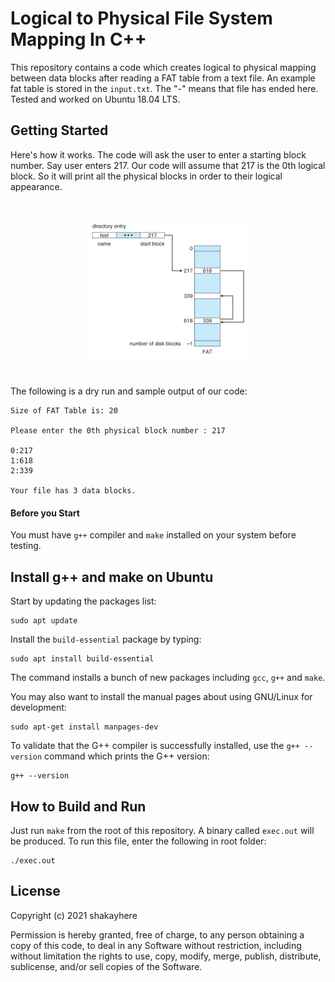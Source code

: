 # Logical to Physical File System Mapping In C++
This repository contains a code which creates logical to physical mapping between data blocks after reading a FAT table from a text file. An example fat table is stored in the `input.txt`. The "-" means that file has ended here. Tested and worked on Ubuntu 18.04 LTS.

## Getting Started
Here's how it works. The code will ask the user to enter a starting block number. Say user enters 217. Our code will assume that 217 is the 0th logical block. So it will print all the physical blocks in order to their logical appearance. 

<br />
<p align="center">
<img src="images/fat-table-image.jpg" alt="fat-table-image" style="display: block; margin-left: auto; margin-right: auto; width: 50%;" text-align="center">
</p>
<br />

The following is a dry run and sample output of our code:

```
Size of FAT Table is: 20

Please enter the 0th physical block number : 217

0:217
1:618
2:339

Your file has 3 data blocks.
```

#### Before you Start
You must have `g++` compiler and `make` installed on your system before testing.


## Install g++ and make on Ubuntu
Start by updating the packages list:
```
sudo apt update
````

Install the `build-essential` package by typing:
```
sudo apt install build-essential
```

The command installs a bunch of new packages including `gcc`, `g++` and `make`.

You may also want to install the manual pages about using GNU/Linux for development:
```
sudo apt-get install manpages-dev
```

To validate that the G++ compiler is successfully installed, use the `g++ --version` command which prints the G++ version:
```
g++ --version
```

## How to Build and Run
Just run `make` from the root of this repository. A binary called `exec.out` will be produced. To run this file, enter the following in root folder:
```
./exec.out
```

## License
Copyright (c) 2021 shakayhere

Permission is hereby granted, free of charge, to any person obtaining a copy of this code, to deal in any Software without restriction, including without limitation the rights to use, copy, modify, merge, publish, distribute, sublicense, and/or sell copies of the Software.
